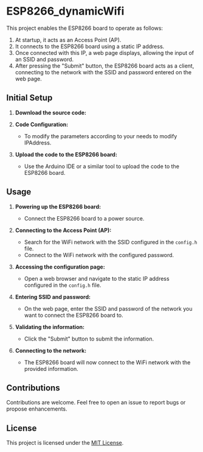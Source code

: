 # ESP8266_dynamicWifi

This project enables the ESP8266 board to operate as follows:

1. At startup, it acts as an Access Point (AP).
2. It connects to the ESP8266 board using a static IP address.
3. Once connected with this IP, a web page displays, allowing the input of an SSID and password.
4. After pressing the "Submit" button, the ESP8266 board acts as a client, connecting to the network with the SSID and password entered on the web page.

## Initial Setup

1. **Download the source code:**

2. **Code Configuration:**
   - To modify the parameters according to your needs to modify IPAddress.

3. **Upload the code to the ESP8266 board:**
   - Use the Arduino IDE or a similar tool to upload the code to the ESP8266 board.

## Usage

1. **Powering up the ESP8266 board:**
   - Connect the ESP8266 board to a power source.

2. **Connecting to the Access Point (AP):**
   - Search for the WiFi network with the SSID configured in the `config.h` file.
   - Connect to the WiFi network with the configured password.

3. **Accessing the configuration page:**
   - Open a web browser and navigate to the static IP address configured in the `config.h` file.

4. **Entering SSID and password:**
   - On the web page, enter the SSID and password of the network you want to connect the ESP8266 board to.

5. **Validating the information:**
   - Click the "Submit" button to submit the information.

6. **Connecting to the network:**
   - The ESP8266 board will now connect to the WiFi network with the provided information.

## Contributions
Contributions are welcome. Feel free to open an issue to report bugs or propose enhancements.

## License
This project is licensed under the [MIT License](LICENSE).
